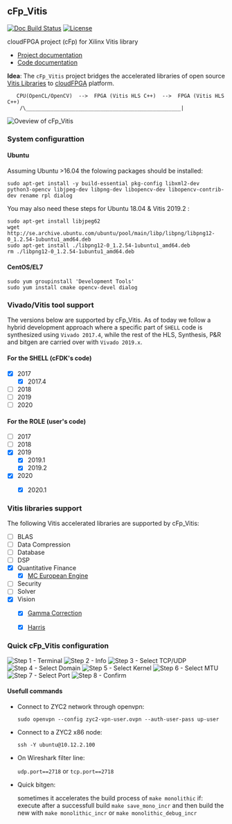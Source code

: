 ## cFp_Vitis

[![Doc Build Status](https://travis.ibm.com/cloudFPGA/cFp_Vitis.svg?token=8sgWzx3xuqu53CzFUy8K&branch=master)](https://travis.ibm.com/cloudFPGA/cFp_Vitis)  [![License](https://img.shields.io/badge/License-Apache%202.0-blue.svg)](https://opensource.org/licenses/Apache-2.0)

cloudFPGA project (cFp) for Xilinx Vitis library

- [Project documentation](https://pages.github.ibm.com/cloudFPGA/Doc/pages/project_repository.html#cfp-vitis)
- [Code documentation](https://pages.github.ibm.com/cloudFPGA/Dox/group__cFp__Vitis.html)

**Idea**: The `cFp_Vitis` project bridges the accelerated libraries of open source [Vitis Libraries](https://github.com/Xilinx/Vitis_Libraries) to [cloudFPGA](https://pages.github.ibm.com/cloudFPGA/Doc/index.html) platform.
```
   CPU(OpenCL/OpenCV)  -->  FPGA (Vitis HLS C++)  -->  FPGA (Vitis HLS C++)
    /\__________________________________________________|
```

![Oveview of cFp_Vitis](./doc/cFp_Vitis.png)


### System configurattion

#### Ubuntu

Assuming Ubuntu >16.04 the folowing packages should be installed:
```
sudo apt-get install -y build-essential pkg-config libxml2-dev python3-opencv libjpeg-dev libpng-dev libopencv-dev libopencv-contrib-dev rename rpl dialog
```

You may also need these steps for Ubuntu 18.04 & Vitis 2019.2 :
```
sudo apt-get install libjpeg62
wget http://se.archive.ubuntu.com/ubuntu/pool/main/libp/libpng/libpng12-0_1.2.54-1ubuntu1_amd64.deb
sudo apt-get install ./libpng12-0_1.2.54-1ubuntu1_amd64.deb 
rm ./libpng12-0_1.2.54-1ubuntu1_amd64.deb
```

#### CentOS/EL7
```
sudo yum groupinstall 'Development Tools'
sudo yum install cmake opencv-devel dialog
```

### Vivado/Vitis tool support

The versions below are supported by cFp_Vitis. As of today we follow a hybrid development approach
where a specific part of `SHELL` code is synthesized using `Vivado 2017.4`, while the rest of the 
HLS, Synthesis, P&R and bitgen are carried over with `Vivado 2019.x`.

#### For the SHELL (cFDK's code)

- [x] 2017
  - [x] 2017.4
- [ ] 2018
- [ ] 2019
- [ ] 2020

#### For the ROLE (user's code)

- [ ] 2017
- [ ] 2018
- [x] 2019
  - [x] 2019.1
  - [x] 2019.2
- [x] 2020
  - [x] 2020.1



### Vitis libraries support

The following Vitis accelerated libraries are supported by cFp_Vitis:

- [ ] BLAS
- [ ] Data Compression
- [ ] Database
- [ ] DSP
- [x] Quantitative Finance
  - [x] [MC European Engine](./ROLE/quantitative_finance/hls/mceuropeanengine)
- [ ] Security
- [ ] Solver
- [x] Vision
  - [x] [Gamma Correction](./ROLE/vision/hls/gammacorrection)
  - [x] [Harris](./ROLE/vision/hls/harris/)
  
  

### Quick cFp_Vitis configuration
![Step 1 - Terminal](./doc/config1.png)
![Step 2 - Info](./doc/config2.png)
![Step 3 - Select TCP/UDP](./doc/config3.png)
![Step 4 - Select Domain](./doc/config4.png)
![Step 5 - Select Kernel](./doc/config5.png)
![Step 6 - Select MTU](./doc/config6.png)
![Step 7 - Select Port](./doc/config7.png)
![Step 8 - Confirm](./doc/config8.png)

#### Usefull commands

- Connect to ZYC2 network through openvpn:

  `sudo openvpn --config zyc2-vpn-user.ovpn --auth-user-pass up-user`

- Connect to a ZYC2 x86 node:

  `ssh -Y ubuntu@10.12.2.100`

- On Wireshark filter line:

  `udp.port==2718` or `tcp.port==2718`
  
- Quick bitgen:

  sometimes it accelerates the build process of `make monolithic` if:
  execute after a successfull build `make save_mono_incr` and then build the new with `make monolithic_incr` or `make monolithic_debug_incr`


  
